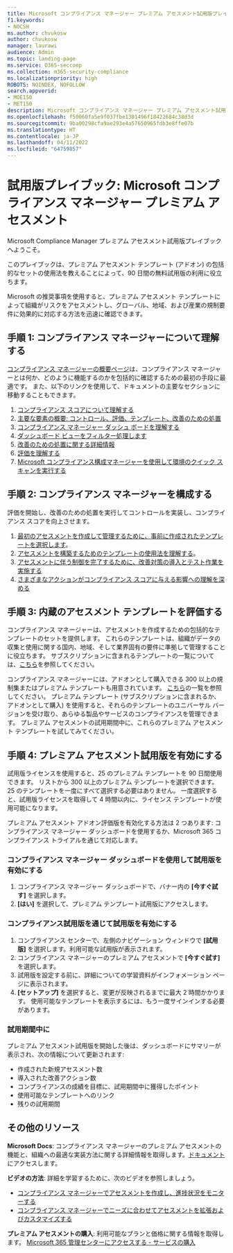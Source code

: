 ```yaml
---
title: Microsoft コンプライアンス マネージャー プレミアム アセスメント試用版プレイブック
f1.keywords:
- NOCSH
ms.author: chvukosw
author: chvukosw
manager: laurawi
audience: Admin
ms.topic: landing-page
ms.service: O365-seccomp
ms.collection: m365-security-compliance
ms.localizationpriority: high
ROBOTS: NOINDEX, NOFOLLOW
search.appverid:
- MOE150
- MET150
description: Microsoft コンプライアンス マネージャー プレミアム アセスメント試用版プレイブック。
ms.openlocfilehash: f50060fa5e9f037fbe1301496f18422684c38d3d
ms.sourcegitcommit: 9ba00298cfa9ae293e4a57650965fdb3e8ffe07b
ms.translationtype: HT
ms.contentlocale: ja-JP
ms.lasthandoff: 04/11/2022
ms.locfileid: "64759857"
---
```

# <a name="trial-playbook-microsoft-compliance-manager-premium-assessments"></a>試用版プレイブック: Microsoft コンプライアンス マネージャー プレミアム アセスメント

Microsoft Compliance Manager プレミアム アセスメント試用版プレイブックへようこそ。

このプレイブックは、プレミアム アセスメント テンプレート (アドオン) の包括的なセットの使用法を教えることによって、90 日間の無料試用版の利用に役立ちます。

Microsoft の推奨事項を使用すると、プレミアム アセスメント テンプレートによって組織がリスクをアセスメントし、グローバル、地域、および産業の規制要件に効果的に対応する方法を迅速に確認できます。

## <a name="step-1-get-to-know-compliance-manager"></a>手順 1: コンプライアンス マネージャーについて理解する

[コンプライアンス マネージャーの概要ページ](compliance-manager.md)は、コンプライアンス マネージャーとは何か、どのように機能するのかを包括的に確認するための最初の手段に最適です。 また、以下のリンクを使用して、ドキュメントの主要なセクションに移動することもできます。

1. [コンプライアンス スコアについて理解する](compliance-manager.md#understanding-your-compliance-score)
1. [主要な要素の概要: コントロール、評価、テンプレート、改善のための処置](compliance-manager.md#key-elements-controls-assessments-templates-improvement-actions)
1. [コンプライアンス マネージャー ダッシュ ボードを理解する](compliance-manager-setup.md#understand-the-compliance-manager-dashboard)
1. [ダッシュボード ビューをフィルター処理します](compliance-manager-setup.md#filtering-your-dashboard-view)
1. [改善のための処置に関する詳細情報](compliance-manager-setup.md#improvement-actions-page)
1. [評価を理解する](compliance-manager.md#assessments)
1. [Microsoft コンプライアンス構成マネージャーを使用して環境のクイック スキャンを実行する](compliance-manager-mcca.md)

## <a name="step-2-configure-compliance-manager"></a>手順 2: コンプライアンス マネージャーを構成する

評価を開始し、改善のための処置を実行してコントロールを実装し、コンプライアンス スコアを向上させます。

1. [最初のアセスメントを作成して管理するために、事前に作成されたテンプレートを選択します](compliance-manager-assessments.md)。
1. [アセスメントを構築するためのテンプレートの使用法を理解する](compliance-manager-templates.md)。
1. [アセスメントに伴う制御を完了するために、改善対策の導入とテスト作業を実施する](compliance-manager-improvement-actions.md)
1. [さまざまなアクションがコンプライアンス スコアに与える影響への理解を深める](compliance-score-calculation.md)

## <a name="step-3-review-included-assessment-templates"></a>手順 3: 内蔵のアセスメント テンプレートを評価する

コンプライアンス マネージャーは、アセスメントを作成するための包括的なテンプレートのセットを提供します。 これらのテンプレートは、組織がデータの収集と使用に関する国内、地域、そして業界固有の要件に準拠して管理することに役立ちます。 サブスクリプションに含まれるテンプレートの一覧については、[こちら](/office365/servicedescriptions/microsoft-365-service-descriptions/microsoft-365-tenantlevel-services-licensing-guidance/microsoft-365-security-compliance-licensing-guidance#which-assessments-are-included-by-default-free-of-cost)を参照してください。

コンプライアンス マネージャーには、アドオンとして購入できる 300 以上の規制集またはプレミアム テンプレートも用意されています。 [こちら](compliance-manager-templates-list.md#premium-templates)の一覧を参照してください。 プレミアム テンプレート (サブスクリプションに含まれるか、アドオンとして購入) を使用すると、それらのテンプレートのユニバーサル バージョンを受け取り、あらゆる製品やサービスのコンプライアンスを管理できます。 プレミアム アセスメントの試用期間中に、これらのプレミアム アセスメント テンプレートを試してみてください。

## <a name="step-4-enable-the-premium-assessment-trial"></a>手順 4: プレミアム アセスメント試用版を有効にする

試用版ライセンスを使用すると、25 のプレミアム テンプレートを 90 日間使用できます。 リストから 300 以上のプレミアム テンプレートを選択できます。 25 のテンプレートを一度にすべて選択する必要はありません。 一度選択すると、試用版ライセンスを取得して 4 時間以内に、ライセンス テンプレートが使用可能になります。

プレミアム アセスメント アドオン評価版を有効化する方法は 2 つあります: コンプライアンス マネージャー ダッシュボードを使用するか、Microsoft 365 コンプライアンス トライアルを通じて対応します。

### <a name="enable-trial-via-the-compliance-manager-dashboard"></a>コンプライアンス マネージャー ダッシュボードを使用して試用版を有効にする

1. コンプライアンス マネージャー ダッシュボードで、バナー内の **[今すぐ試す]** を選択します。
1. **[はい]** を選択して、プレミアム テンプレート試用版にアクセスします。

### <a name="enable-trial-via-the-compliance-trial"></a>コンプライアンス試用版を通じて試用版を有効にする

1. コンプライアンス センターで、左側のナビゲーション ウィンドウで **[試用版]** を選択します。利用可能な試用版が表示されます。
1. コンプライアンス マネージャーのプレミアム アセスメントで **[今すぐ試す]** を選択します。
1. 試用版を設定する前に、詳細についての学習資料がインフォメーション ページに表示されます。
1. **[セットアップ]** を選択すると、変更が反映されるまでに最大 2 時間かかります。 使用可能なテンプレートを表示するには、もう一度サインインする必要があります。

### <a name="during-the-trial"></a>試用期間中に

プレミアム アセスメント試用版を開始した後は、ダッシュボードにサマリーが表示され、次の情報について更新されます:

- 作成された新規アセスメント数
- 導入された改善アクション数
- コンプライアンスの成績を目標に、試用期間中に獲得したポイント
- 使用可能なテンプレートへのリンク
- 残りの試用期間

## <a name="additional-resources"></a>その他のリソース

**Microsoft Docs**: コンプライアンス マネージャーのプレミアム アセスメントの機能と、組織への最適な実装方法に関する詳細情報を取得します。[ドキュメント](compliance-manager-templates.md)にアクセスします。

**ビデオの方法**: 詳細を学習するために、次のビデオを参照しましょう。

- [コンプライアンス マネージャーでアセスメントを作成し、進捗状況をモニターする](https://techcommunity.microsoft.com/t5/video-hub/create-assessments-and-monitor-your-progress-with-compliance/ba-p/1687992?search-action-id=375363186777&search-result-uid=1687992)
- [コンプライアンス マネージャーでニーズに合わせてアセスメントを拡張およびカスタマイズする](https://techcommunity.microsoft.com/t5/video-hub/extend-and-customize-assessments-to-suit-your-needs-in/ba-p/1687991?search-action-id=375363186777&search-result-uid=1687991)

**プレミアム アセスメントの購入**: 利用可能なプランと価格に関する情報を取得します。 [Microsoft 365 管理センターにアクセスする - サービスの購入](https://admin.microsoft.com/#/catalog/offer-details/compliance-manager-premium-assessment-add-on/46E9BF2A-3C8D-4A69-A7E7-3DA04687636D)
